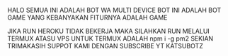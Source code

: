 HALO SEMUA INI ADALAH BOT WA MULTI DEVICE
BOT INI ADALAH BOT GAME YANG KEBANYAKAN FITURNYA ADALAH GAME

JIKA RUN HEROKU TIDAK BEKERJA MAKA SILAHKAN RUN MELALUI TERMUX ATASU VPS 
UNTUK TERMUX ADALAH npm i -g pm2
SEKIAN TRIMAKASIH 
SUPPOT KAMI DENGAN SUBSCRIBE YT KATSUBOTZ